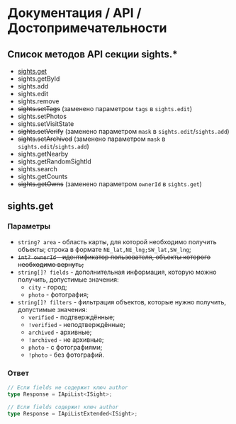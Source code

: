# Документация / API / Достопримечательности
## Список методов API секции sights.*
* [sights.get](#sightsget)
* sights.getById
* sights.add
* sights.edit
* sights.remove
* <s>sights.setTags</s> (заменено параметром `tags` в `sights.edit`)
* sights.setPhotos
* sights.setVisitState
* <s>sights.setVerify</s> (заменено параметром `mask` в `sights.edit`/`sights.add`)
* <s>sights.setArchived</s> (заменено параметром `mask` в `sights.edit`/`sights.add`)
* sights.getNearby
* sights.getRandomSightId
* sights.search
* sights.getCounts
* <s>sights.getOwns</s> (заменено параметром `ownerId` в `sights.get`) 

## sights.get
### Параметры
* `string? area` - область карты, для которой необходимо получить объекты; строка в формате `NE_lat,NE_lng;SW_lat,SW_lng`;
* <s>`int? ownerId` - идентификатор пользователя, объекты которого необходимо вернуть;</s>
* `string[]? fields` - дополнительная информация, которую можно получить, допустимые значения:
  * `city` - город;
  * `photo` - фотография;
* `string[]? filters` - фильтрация объектов, которые нужно получить, допустимые значения:
  * `verified` - подтверждённые;
  * `!verified` - неподтверждённые;
  * `archived` - архивные;
  * `!archived` - не архивные;
  * `photo` - с фотографиями;
  * `!photo` - без фотографий.

### Ответ
```ts
// Если fields не содержит ключ author
type Response = IApiList<ISight>;

// Если fields содержит ключ author
type Response = IApiListExtended<ISight>;
```

